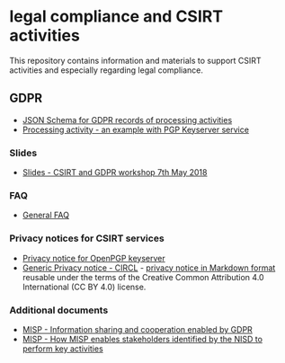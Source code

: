 # legal compliance and CSIRT activities

This repository contains information and materials to support CSIRT activities and especially regarding legal compliance.

## GDPR

- [JSON Schema for GDPR records of processing activities](https://github.com/CIRCL/compliance/blob/master/gdpr/json-schema/processing-activities-records-schema.json)
- [Processing activity - an example with PGP Keyserver service](https://github.com/CIRCL/compliance/blob/master/gdpr/json-schema/processing-activities-records-example.json)

### Slides

- [Slides - CSIRT and GDPR workshop 7th May 2018](gdpr/workshop-materials/)

### FAQ

- [General FAQ](gdpr/workshop-materials/FAQ.md)

### Privacy notices for CSIRT services

- [Privacy notice for OpenPGP keyserver](gdpr/notice-template/privacy_notice_openpgpkeyserver.md)
- [Generic Privacy notice - CIRCL](https://www.circl.lu/privacy/) - [privacy notice in Markdown format](gdpr/notice-template/privacy.md) reusable under the terms of the Creative Common Attribution 4.0 International (CC BY 4.0) license.

### Additional documents

- [MISP - Information sharing and cooperation enabled by GDPR](https://www.misp-project.org/compliance/gdpr/information_sharing_and_cooperation_gdpr.html)
- [MISP - How MISP enables stakeholders identified by the NISD to perform key activities](https://www.misp-project.org/compliance/NISD/)
